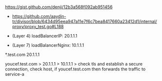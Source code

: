 https://gist.github.com/denji/12b3a568f092ab951456
- https://github.com/aaydin-tr/divisor/blob/6434d95eea947a11e7f6c7bea8417660a23412d1/internal/proxy/proxy_test.go#L188




- (Layer 4) loadBalancerIP: 20.1.1.1
- (Layer 7) loadBalancerNginx: 10.1.1.1


*.test.com
20.1.1.1





youcef.test.com  > 20.1.1.1 > 10.1.1.1 > check tls and establish a secure connection, check host, if youcef.test.com then forwards the traffic to service-a

